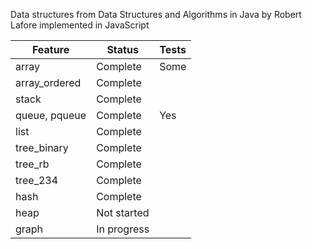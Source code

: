 Data structures from Data Structures and Algorithms in Java by Robert Lafore implemented in JavaScript

| Feature          | Status      | Tests |
|------------------|-------------|-------|
| array            | Complete    | Some  |
| array_ordered    | Complete    |       |
| stack            | Complete    |       |
| queue, pqueue    | Complete    | Yes   |
| list             | Complete    |       |
| tree_binary      | Complete    |       |
| tree_rb          | Complete    |       |
| tree_234         | Complete    |       |
| hash             | Complete    |       |
| heap             | Not started |       |
| graph            | In progress |       |
